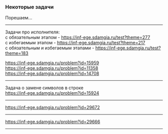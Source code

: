 ### Некоторые задачи  


Порешаем...  

---  

Задачи про исполнителя:  
с обязательным этапом - https://inf-ege.sdamgia.ru/test?theme=277  
с избегаемым этапом - https://inf-ege.sdamgia.ru/test?theme=217  
с обязательным и избегаемым этапами - https://inf-ege.sdamgia.ru/test?theme=183  

https://inf-ege.sdamgia.ru/problem?id=15959  
https://inf-ege.sdamgia.ru/problem?id=11358  
https://inf-ege.sdamgia.ru/problem?id=14708  

---  

Задача о замене символов в строке  
https://inf-ege.sdamgia.ru/problem?id=15924  

---  

https://inf-ege.sdamgia.ru/problem?id=29672  

---  

https://inf-ege.sdamgia.ru/problem?id=29666  

---  

```

```
